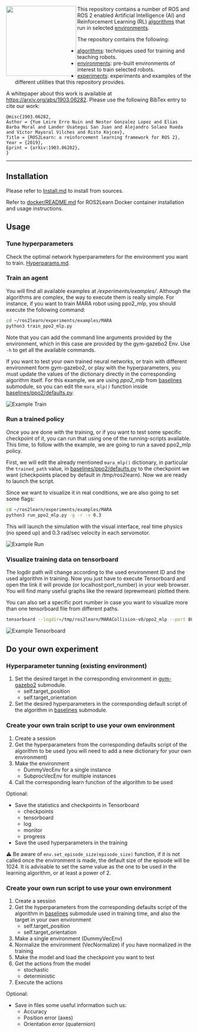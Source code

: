 <a href="http://www.acutronicrobotics.com"><img src="https://github.com/AcutronicRobotics/gym-gazebo2/blob/dashing/imgs/alr_logo.png" align="left" width="190"></a>

This repository contains a number of ROS and ROS 2 enabled Artificial Intelligence (AI)
and Reinforcement Learning (RL) [algorithms](algorithms/) that run in selected [environments](environments/).

The repository contains the following:
- [algorithms](algorithms/): techniques used for training and teaching robots.
- [environments](environments/): pre-built environments of interest to train selected robots.
- [experiments](experiments/): experiments and examples of the different utilities that this repository provides.

A whitepaper about this work is available at https://arxiv.org/abs/1903.06282. Please use the following BibTex entry to cite our work:
```
@misc{1903.06282,
Author = {Yue Leire Erro Nuin and Nestor Gonzalez Lopez and Elias Barba Moral and Lander Usategui San Juan and Alejandro Solano Rueda and Víctor Mayoral Vilches and Risto Kojcev},
Title = {ROS2Learn: a reinforcement learning framework for ROS 2},
Year = {2019},
Eprint = {arXiv:1903.06282},
}
```

---

## Installation

Please refer to [Install.md](/Install.md) to install from sources.

Refer to [docker/README.md](/docker/README.md) for ROS2Learn Docker container installation and usage instructions.

## Usage

### Tune hyperparameters
Check the optimal network hyperparameters for the environment you want to train. [Hyperparams.md](/Hyperparams.md).

### Train an agent
You will find all available examples at */experiments/examples/*. Although the algorithms are complex, the way to execute them is really simple. For instance, if you want to train MARA robot using ppo2_mlp, you should execute the following command:

```sh
cd ~/ros2learn/experiments/examples/MARA
python3 train_ppo2_mlp.py
```

Note that you can add the command line arguments provided by the environment, which in this case are provided by the gym-gazebo2 Env. Use `-h` to get all the available commands.

If you want to test your own trained neural networks, or train with different environment form gym-gazebo2, or play with the hyperparameters, you must update the values of the dictionary directly in the corresponding algorithm itself. For this example, we are using *ppo2_mlp* from [baselines](https://github.com/AcutronicRobotics/ros2learn/tree/dashing/algorithms) submodule, so you can edit the `mara_mlp()` function inside [baselines/ppo2/defaults.py](https://github.com/AcutronicRobotics/baselines/blob/8396ea2dc4d19cabb7478f6c3df0119660f0ab18/baselines/ppo2/defaults.py#L28-L53).

![Example Train](https://github.com/AcutronicRobotics/gym-gazebo2/blob/dashing/imgs/example_train.gif)

### Run a trained policy
Once you are done with the training, or if you want to test some specific checkpoint of it, you can run that using one of the running-scripts available. This time, to follow with the example, we are going to run a saved ppo2_mlp policy.

First, we will edit the already mentioned `mara_mlp()` dictionary, in particular the `trained_path` value, in [baselines/ppo2/defaults.py](https://github.com/AcutronicRobotics/baselines/blob/8396ea2dc4d19cabb7478f6c3df0119660f0ab18/baselines/ppo2/defaults.py#L53) to the checkpoint we want (checkpoints placed by default in /tmp/ros2learn). Now we are ready to launch the script.

Since we want to visualize it in real conditions, we are also going to set some flags:

```sh
cd ~/ros2learn/experiments/examples/MARA
python3 run_ppo2_mlp.py -g -r -v 0.3
```

This will launch the simulation with the visual interface, real time physics (no speed up) and 0.3 rad/sec velocity in each servomotor.

![Example Run](https://github.com/AcutronicRobotics/gym-gazebo2/blob/dashing/imgs/example_run.gif)

### Visualize training data on tensorboard

The logdir path will change according to the used environment ID and the used algorithm in training.
Now you just have to execute Tensorboard and open the link it will provide (or localhost:port_number) in your web browser. You will find many useful graphs like the reward (eprewmean) plotted there.

You can also set a specific port number in case you want to visualize more than one tensorboard file from different paths.

```sh
tensorboard --logdir=/tmp/ros2learn/MARACollision-v0/ppo2_mlp --port 8008
```
![Example Tensorboard](https://github.com/AcutronicRobotics/gym-gazebo2/blob/dashing/imgs/example_tensorboard.gif)

## Do your own experiment

### Hyperparameter tunning (existing environment)
1. Set the desired target in the corresponding environment in [gym-gazebo2](https://github.com/AcutronicRobotics/ros2learn/tree/dashing/environments) submodule.
    - self.target_position
    - self.target_orientation
2. Set the desired hyperparameters in the corresponding default script of the algorithm in [baselines](https://github.com/AcutronicRobotics/ros2learn/tree/dashing/algorithms) submodule.

### Create your own train script to use your own environment
1. Create a session
2. Get the hyperparameters from the corresponding defaults script of the algorithm to be used (you will need to add a new dictionary for your own environment)
3. Make the environment
    - DummyVecEnv for a single instance
    - SubprocVecEnv for multiple instances
4. Call the corresponding learn function of the algorithm to be used

Optional:
- Save the statistics and checkpoints in Tensorboard
  - checkpoints
  - tensorboard
  - log
  - monitor
  - progress
- Save the used hyperparameters in the training

:warning: Be aware of `env.set_episode_size(episode_size)` function, if it is not called once the environment is made, the default size of the episode will be 1024. It is advisable to set the same value as the one to be used in the learning algorithm, or at least a power of 2.

### Create your own run script to use your own environment
1. Create a session
2. Get the hyperparameters from the corresponding defaults script of the algorithm in [baselines](https://github.com/AcutronicRobotics/ros2learn/tree/dashing/algorithms) submodule used in training time, and also the target in your own environment
    - self.target_position
    - self.target_orientation
3. Make a single environment (DummyVecEnv)
4. Normalize the environment (VecNormalize) if you have normalized in the training
5. Make the model and load the checkpoint you want to test
6. Get the actions from the model
    - stochastic
    - deterministic
7. Execute the actions

Optional:
- Save in files some useful information such us:
  - Accuracy
  - Position error (axes)
  - Orientation error (quaternion)
